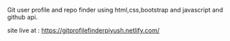 Git user profile and repo finder using html,css,bootstrap and javascript and github api.

site live at : https://gitprofilefinderpiyush.netlify.com/
